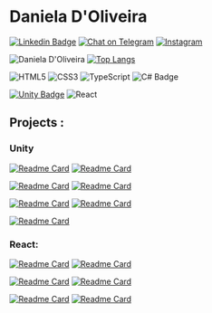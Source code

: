 # Daniela D'Oliveira

 
 [![Linkedin Badge](https://img.shields.io/badge/LinkedIn-0077B5?style=for-the-badge&logo=linkedin&logoColor=white)](https://www.linkedin.com/in/daniela-fialho-d-oliveira-479b53163)  [![Chat on Telegram](https://img.shields.io/badge/Telegram-2CA5E0?style=for-the-badge&logo=telegram&logoColor=white)](https://t.me/Danethree) [![Instagram](https://img.shields.io/badge/Instagram-E4405F?style=for-the-badge&logo=instagram&logoColor=white)](https://www.instagram.com/danethree_playerone/) 

   
![Daniela D'Oliveira](https://github-readme-stats.vercel.app/api?username=Danethree&show_icons=true&theme=prussian)  [![Top Langs](https://github-readme-stats.vercel.app/api/top-langs/?username=Danethree&layout=compact&theme=prussian)](https://github.com/anuraghazra/github-readme-stats)


 ![HTML5](https://img.shields.io/badge/html5-%23E34F26.svg?style=for-the-badge&logo=html5&logoColor=white) ![CSS3](https://img.shields.io/badge/css3-%231572B6.svg?style=for-the-badge&logo=css3&logoColor=white) ![TypeScript](https://img.shields.io/badge/typescript-%23007ACC.svg?style=for-the-badge&logo=typescript&logoColor=white) ![C# Badge](https://img.shields.io/badge/C%23-239120?style=for-the-badge&logo=c-sharp&logoColor=white) 
 
 [![Unity Badge](https://img.shields.io/badge/Unity-100000?style=for-the-badge&logo=unity&logoColor=white)]()   ![React](https://img.shields.io/badge/react-%2320232a.svg?style=for-the-badge&logo=react&logoColor=%2361DAFB)
 

## Projects : 
### Unity 


[![Readme Card](https://github-readme-stats.vercel.app/api/pin/?username=Danethree&repo=gyroMaze&theme=prussian)](https://github.com/Danethree/gyroMaze) [![Readme Card](https://github-readme-stats.vercel.app/api/pin/?username=Danethree&repo=InfiniteDriving3D&theme=prussian)](https://github.com/Danethree/InfiniteDriving3D)

[![Readme Card](https://github-readme-stats.vercel.app/api/pin/?username=Danethree&repo=workshopCriandoJogosDoZero&theme=prussian)](https://github.com/Danethree/workshopCriandoJogosDoZero) [![Readme Card](https://github-readme-stats.vercel.app/api/pin/?username=Danethree&repo=ProjetoUnity3D&theme=prussian)](
https://github.com/Danethree/ProjetoUnity3D)

[![Readme Card](https://github-readme-stats.vercel.app/api/pin/?username=Danethree&repo=gyroMaze&theme=prussian)](https://github.com/Danethree/gyroMaze) [![Readme Card](https://github-readme-stats.vercel.app/api/pin/?username=Danethree&repo=AreYouSureGGJ&theme=prussian)](https://github.com/Danethree/AreYouSureGGJ)

[![Readme Card](https://github-readme-stats.vercel.app/api/pin/?username=Danethree&repo=CamouflageSystemAI&theme=prussian)](
https://github.com/Danethree/CamouflageSystemAI)

### React: 

[![Readme Card](https://github-readme-stats.vercel.app/api/pin/?username=Danethree&repo=plantManager&theme=prussian)](
https://github.com/Danethree/plantManager) [![Readme Card](https://github-readme-stats.vercel.app/api/pin/?username=Danethree&repo=pokedex&theme=prussian)](
https://github.com/Danethree/pokedex)



[![Readme Card](https://github-readme-stats.vercel.app/api/pin/?username=Danethree&repo=weather&theme=prussian)](
https://github.com/Danethree/weather) [![Readme Card](https://github-readme-stats.vercel.app/api/pin/?username=Danethree&repo=animeslist&theme=prussian)](
https://github.com/Danethree/animeslist)

 [![Readme Card](https://github-readme-stats.vercel.app/api/pin/?username=Danethree&repo=hyruleEncyclopedia&theme=prussian)](
https://github.com/Danethree/hyruleEncyclopedia)  [![Readme Card](https://github-readme-stats.vercel.app/api/pin/?username=Danethree&repo=nlw-return&theme=prussian)](
https://github.com/Danethree/nlw-return)


  
 
  
